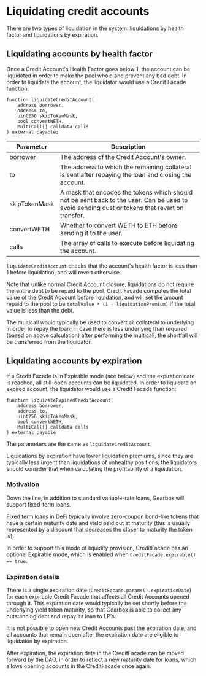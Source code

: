 # Liquidating credit accounts

There are two types of liquidation in the system: liquidations by health factor and liquidations by expiration.

## Liquidating accounts by health factor

Once a Credit Account's Health Factor goes below 1, the account can be liquidated in order to make the pool whole and prevent any bad debt. In order to liquidate the account, the liquidator would use a Credit Facade function:

```=solidity
function liquidateCreditAccount(
    address borrower,
    address to,
    uint256 skipTokenMask,
    bool convertWETH,
    MultiCall[] calldata calls
) external payable;
```

| Parameter      | Description                                                                          |
| -------------- | -------------------------------------------------------------------------------------|
| borrower | The address of the Credit Account's owner.
| to | The address to which the remaining collateral is sent after repaying the loan and closing the account.                                               |
| skipTokenMask     | A mask that encodes the tokens which should not be sent back to the user. Can be used to avoid sending dust or tokens that revert on transfer. | 
| convertWETH  | Whether to convert WETH to ETH before sending it to the user.  |
| calls | The array of calls to execute before liquidating the account.  

`liquidateCreditAccount` checks that the account's health factor is less than 1 before liquidation, and will revert otherwise.

Note that unlike normal Credit Account closure, liquidations do not require the entire debt to be repaid to the pool. Credit Facade computes the total value of the Credit Account before liquidation, and will set the amount repaid to the pool to be `totalValue * (1 - liquidationPremium)` if the total value is less than the debt.

The multicall would typically be used to convert all collateral to underlying in order to repay the loan; in case there is less underlying than required (based on above calculation) after performing the multicall, the shortfall will be transferred from the liquidator.

## Liquidating accounts by expiration

If a Credit Facade is in Expirable mode (see below) and the expiration date is reached, all still-open accounts can be liquidated. In order to liquidate an expired account, the liquidator would use a Credit Facade function:

```=solidity
function liquidateExpiredCreditAccount(
    address borrower,
    address to,
    uint256 skipTokenMask,
    bool convertWETH,
    MultiCall[] calldata calls
) external payable
```
The parameters are the same as `liquidateCreditAccount`.

Liquidations by expiration have lower liquidation premiums, since they are typically less urgent than liquidations of unhealthy positions; the liquidators should consider that when calculating the profitability of a liquidation.

### Motivation

Down the line, in addition to standard variable-rate loans, Gearbox will support fixed-term loans.

Fixed term loans in DeFi typically involve zero-coupon bond-like tokens that have a certain maturity date and yield paid out at maturity (this is usually represented by a discount that decreases the closer to maturity the token is).

In order to support this mode of liquidity provision, CreditFacade has an optional Expirable mode, which is enabled when `CreditFacade.expirable() == true`.

### Expiration details

There is a single expiration date (`CreditFacade.params().expirationDate`) for each expirable Credit Facade that affects all Credit Accounts opened through it. This expiration date would typically be set shortly before the underlying yield token maturity, so that Gearbox is able to collect any outstanding debt and repay its loan to LP's.

It is not possible to open new Credit Accounts past the expiration date, and all accounts that remain open after the expiration date are eligible to liquidation by expiration.

After expiration, the expiration date in the CreditFacade can be moved forward by the DAO, in order to reflect a new maturity date for loans, which allows opening accounts in the CreditFacade once again.

